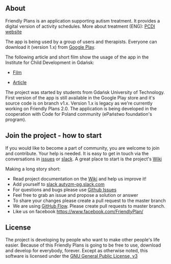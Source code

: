 ## About
Friendly Plans is an application supporting autism treatment.
It provides a digital version of activity schedules. More about treatment (ENG): [PCDI website](http://www.pcdi.org/videos/)

The app is being used by a group of users and therapists. Everyone can download it (version 1.x) from [Google Play](https://play.google.com/store/apps/details?id=com.przyjaznydamianek&hl=pl).

The following article and short film show the usage of the app in the Institute for Child Development in Gdańsk:

- [Film](https://www.youtube.com/watch?v=zI0ma_XnmCc)

- [Article](http://iwrd.pl/pl/fundacja/aplikacja-przyjazny-plan-dostepna)

The project was started by students from Gdańsk University of Technology. First version of the app is still available in the Google Play store and it's source code is on branch v1.x. Version 1.x is legacy as we're currently working on Friendly Plans 2.0.
The application is being developed in the cooperation with Code for Poland community (ePaństwo foundation's program).

## Join the project - how to start
If you would like to become a part of community, you are welcome to join and contribute. Your help is needed. It is easy to get in touch via the conversations in [issues](https://github.com/autyzm-pg/friendly-plans-react/issues) or [slack](https://autyzm-pg-slack.herokuapp.com).
A great place to start is the project's [Wiki](https://github.com/autyzm-pg/friendly-plans-react/wiki)

Making a long story short:

- Read project documentation on the [Wiki](https://github.com/autyzm-pg/friendly-plans-react/wiki) and help us improve it!
- Add yourself to [slack autyzm-pg.slack.com](https://autyzm-pg-slack.herokuapp.com)
- For questions and bugs please use [Github Issues](https://github.com/autyzm-pg/friendly-plans-react/issues)
- Feel free to grab an issue and propose a solution or answer
- To share your changes please create a pull request to the master branch
- We are using [GitHub Flow](https://guides.github.com/introduction/flow/). Please create pull requests to master branch.
- Like us on facebook https://www.facebook.com/FriendlyPlan/

## License
The project is developing by people who want to make other people's life easier. Because of this Friendly Plans is going to be free to use, download and develop for everybody, forever.
Except as otherwise noted, this software is licensed under the [GNU General Public License, v3](https://www.gnu.org/licenses/gpl-3.0.txt)
